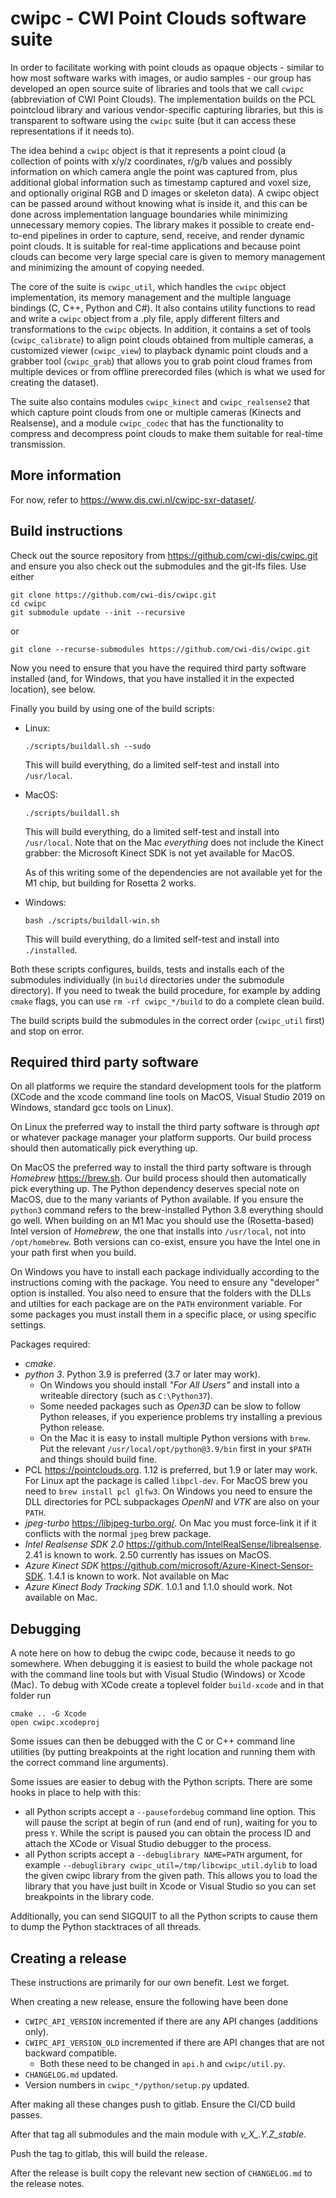 # cwipc - CWI Point Clouds software suite


In order to facilitate working with point clouds as opaque objects - similar to how most software warks with images, or audio samples -  our group has developed an open source suite of libraries and tools that we call `cwipc` (abbreviation of CWI Point Clouds). The implementation builds on the PCL pointcloud library and various vendor-specific capturing libraries, but this is transparent to software using the `cwipc` suite (but it can access these representations if it needs to).

The idea behind a `cwipc` object is that it represents a point cloud (a collection of points with x/y/z coordinates, r/g/b values and possibly information on which camera angle the point was captured from, plus additional global information such as timestamp captured and voxel size, and optionally original RGB and D images or skeleton data). A cwipc object can be passed around without knowing what is inside it, and this can be done across implementation language boundaries while minimizing unnecessary memory copies. The library makes it possible to create end-to-end pipelines in order to capture, send, receive, and render dynamic point clouds. It is suitable for real-time applications and because point clouds can become very large special care is given to memory management and minimizing the amount of copying needed.

The core of the suite is `cwipc_util`, which handles the `cwipc` object implementation, its memory management and the multiple language bindings (C, C++, Python and C#). It also contains utility functions to read and write a `cwipc` object from a .ply file, apply different filters and transformations to the `cwipc` objects. In addition, it contains a set of tools (`cwipc_calibrate`) to align point clouds obtained from multiple cameras, a customized viewer (`cwipc_view`) to playback dynamic point clouds and a grabber tool (`cwipc_grab`) that allows you to grab point cloud frames from multiple devices or  from offline prerecorded files (which is what we used for creating the dataset).

The suite also contains modules `cwipc_kinect` and `cwipc_realsense2` that which capture point clouds from one or multiple cameras (Kinects and Realsense), and a module `cwipc_codec` that has the functionality to compress and decompress point clouds to make them suitable for real-time transmission. 

## More information

For now, refer to <https://www.dis.cwi.nl/cwipc-sxr-dataset/>.

## Build instructions

Check out the source repository from <https://github.com/cwi-dis/cwipc.git> and ensure you also check out the submodules and the git-lfs files. Use either

```
git clone https://github.com/cwi-dis/cwipc.git
cd cwipc
git submodule update --init --recursive
```

or

```
git clone --recurse-submodules https://github.com/cwi-dis/cwipc.git
```

Now you need to ensure that you have the required third party software installed (and, for Windows, that you have installed it in the expected location), see below.

Finally you build by using one of the build scripts:

- Linux:

  ```
  ./scripts/buildall.sh --sudo
  ```
  
  This will build everything, do a limited self-test and install into `/usr/local`.

- MacOS:

  ```
  ./scripts/buildall.sh
  ```
  
  This will build everything, do a limited self-test and install into `/usr/local`. Note that on the Mac _everything_ does not include the Kinect grabber: the Microsoft Kinect SDK is not yet available for MacOS.
  
  As of this writing some of the dependencies are not available yet for the M1 chip, but building for Rosetta 2 works.

- Windows:

  ```
  bash ./scripts/buildall-win.sh
  ```
  This will build everything, do a limited self-test and install into `./installed`.
  
Both these scripts configures, builds, tests and installs each of the submodules individually (in `build` directories under the submodule directory). If you need to tweak the build procedure, for example by adding `cmake` flags, you can use `rm -rf cwipc_*/build` to do a complete clean build.

The build scripts build the submodules in the correct order (`cwipc_util` first) and stop on error.

## Required third party software

On all platforms we require the standard development tools for the platform (XCode and the xcode command line tools on MacOS, Visual Studio 2019 on Windows, standard gcc tools on Linux).

On Linux the preferred way to install the third party software is through _apt_ or whatever package manager your platform supports. Our build process should then automatically pick everything up.

On MacOS the preferred way to install the third party software is through _Homebrew_ <https://brew.sh>. Our build process should then automatically pick everything up. The Python dependency deserves special note on MacOS, due to the many variants of Python available. If you ensure the `python3` command refers to the brew-installed Python 3.8 everything should go well. When building on an M1 Mac you should use the (Rosetta-based) Intel version of _Homebrew_, the one that installs into `/usr/local`, not into `/opt/homebrew`. Both versions can co-exist, ensure you have the Intel one in your path first when you build.

On Windows you have to install each package individually according to the instructions coming with the package. You need to ensure any "developer" option is installed. You also need to ensure that the folders with the DLLs and utilties for each package are on the `PATH` environment variable. For some packages you must install them in a specific place, or using specific settings.

Packages required:

- _cmake_. 
- _python 3_. Python 3.9 is preferred (3.7 or later may work). 
	- On Windows you should install _"For All Users"_ and install into a writeable directory (such as `C:\Python37`). 
	- Some needed packages such as _Open3D_ can be slow to follow Python releases, if you experience problems try installing a previous Python release. 
	- On the Mac it is easy to install multiple Python versions with `brew`. Put the relevant `/usr/local/opt/python@3.9/bin` first in your `$PATH` and things should build fine.
- PCL <https://pointclouds.org>. 1.12 is preferred, but 1.9 or later may work. For Linux apt the package is called `libpcl-dev`. For MacOS brew you need to  `brew install pcl glfw3`. On Windows you need to ensure the DLL directories for PCL subpackages _OpenNI_ and _VTK_ are also on your `PATH`.
- _jpeg-turbo_ <https://libjpeg-turbo.org/>. On Mac you must force-link it if it conflicts with the normal `jpeg` brew package.
- _Intel Realsense SDK 2.0_ <https://github.com/IntelRealSense/librealsense>. 2.41 is known to work. 2.50 currently has issues on MacOS.
- _Azure Kinect SDK_ <https://github.com/microsoft/Azure-Kinect-Sensor-SDK>. 1.4.1 is known to work. Not available on Mac
- _Azure Kinect Body Tracking SDK_. 1.0.1 and 1.1.0 should work. Not available on Mac.

## Debugging

A note here on how to debug the cwipc code, because it needs to go somewhere. When debugging it is easiest to build the whole package not with the command line tools but with Visual Studio (Windows) or Xcode (Mac). To debug with XCode create a toplevel folder `build-xcode` and in that folder run

```
cmake .. -G Xcode
open cwipc.xcodeproj
```

Some issues can then be debugged with the C or C++ command line utilities (by putting breakpoints at the right location and running them with the correct command line arguments).

Some issues are easier to debug with the Python scripts. There are some hooks in place to help with this:

- all Python scripts accept a `--pausefordebug` command line option. This will pause the script at begin of run (and end of run), waiting for you to press `Y`. While the script is paused you can obtain the process ID and attach the XCode or Visual Studio debugger to the process.
- all Python scripts accept a `--debuglibrary NAME=PATH` argument, for example `--debuglibrary cwipc_util=/tmp/libcwipc_util.dylib` to load the given cwipc library from the given path. This allows you to load the library that you have just built in Xcode or Visual Studio so you can set breakpoints in the library code.

Additionally, you can send SIGQUIT to all the Python scripts to cause them to dump the Python stacktraces of all threads.

## Creating a release

These instructions are primarily for our own benefit. Lest we forget.

When creating a new release, ensure the following have been done

- `CWIPC_API_VERSION` incremented if there are any API changes (additions only).
- `CWIPC_API_VERSION_OLD` incremented if there are API changes that are not backward compatible.
	- Both these need to be changed in `api.h` and `cwipc/util.py`.
- `CHANGELOG.md` updated.
- Version numbers in `cwipc_*/python/setup.py` updated.

After making all these changes push to gitlab. Ensure the CI/CD build passes.

After that tag all submodules and the main module with *v_X_._Y_._Z_\_stable*.

Push the tag to gitlab, this will build the release.

After the release is built copy the relevant new section of `CHANGELOG.md` to the release notes.
